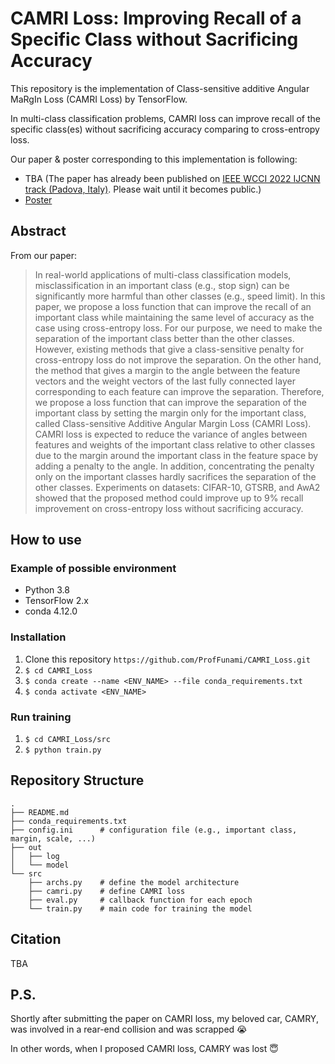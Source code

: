 # CAMRI Loss: Improving Recall of a Specific Class without Sacrificing Accuracy

This repository is the implementation of Class-sensitive additive Angular MaRgIn Loss (CAMRI Loss)
by TensorFlow.

In multi-class classification problems, CAMRI loss can improve recall of the specific class(es) without sacrificing
accuracy comparing to cross-entropy loss.

Our paper & poster corresponding to this implementation is following:

- TBA (The paper has already been published
on [IEEE WCCI 2022 IJCNN track (Padova, Italy)](https://wcci2022.org/programs/). Please wait until it becomes public.)
- [Poster]()
## Abstract

From our paper:
> In real-world applications of multi-class classification models, misclassification in an important class (e.g., stop sign) can be significantly more harmful than other classes (e.g., speed limit). In this paper, we propose a loss function that can improve the recall of an important class while maintaining the same level of accuracy as the case using cross-entropy loss. For our purpose, we need to make the separation of the important class better than the other classes. However, existing methods that give a class-sensitive penalty for cross-entropy loss do not improve the separation. On the other hand, the method that gives a margin to the angle between the feature vectors and the weight vectors of the last fully connected layer corresponding to each feature can improve the separation. Therefore, we propose a loss function that can improve the separation of the important class by setting the margin only for the important class, called Class-sensitive Additive Angular Margin Loss (CAMRI Loss). CAMRI loss is expected to reduce the variance of angles between features and weights of the important class relative to other classes due to the margin around the important class in the feature space by adding a penalty to the angle. In addition, concentrating the penalty only on the important classes hardly sacrifices the separation of the other classes. Experiments on datasets: CIFAR-10, GTSRB, and AwA2 showed that the proposed method could improve up to 9% recall improvement on cross-entropy loss without sacrificing accuracy.

## How to use

### Example of possible environment

- Python 3.8
- TensorFlow 2.x
- conda 4.12.0

### Installation

1. Clone this repository `https://github.com/ProfFunami/CAMRI_Loss.git`
2. `$ cd CAMRI_Loss`
3. `$ conda create --name <ENV_NAME> --file conda_requirements.txt`
4. `$ conda activate <ENV_NAME>`

### Run training

1. `$ cd CAMRI_Loss/src`
2. `$ python train.py`

## Repository Structure

```angular2html
.
├── README.md
├── conda_requirements.txt
├── config.ini      # configuration file (e.g., important class, margin, scale, ...)
├── out
│   ├── log
│   └── model
└── src
    ├── archs.py    # define the model architecture
    ├── camri.py    # define CAMRI loss
    ├── eval.py     # callback function for each epoch
    └── train.py    # main code for training the model
```

## Citation

TBA

## P.S.
Shortly after submitting the paper on CAMRI loss, my beloved car, CAMRY, was involved in a rear-end collision and was scrapped 😭

In other words, when I proposed CAMRI loss, CAMRY was lost 😇
